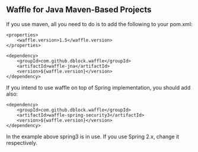 Waffle for Java Maven-Based Projects
------------------------------------

If you use maven, all you need to do is to add the following to your pom.xml:
```
<properties>
    <waffle.version>1.5</waffle.version>
</properties>

<dependency>
    <groupId>com.github.dblock.waffle</groupId>
    <artifactId>waffle-jna</artifactId>
    <version>${waffle.version}</version>
</dependency>
```

If you intend to use waffle on top of Spring implementation, you should add also:
```
<dependency>
    <groupId>com.github.dblock.waffle</groupId>
    <artifactId>waffle-spring-security3</artifactId>
    <version>${waffle.version}</version>
</dependency>            
```

In the example above spring3 is in use. If you use Spring 2.x, change it respectively.
